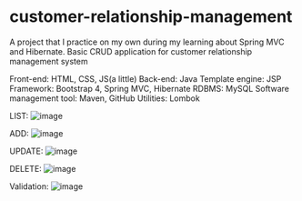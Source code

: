 # customer-relationship-management
 A project that I practice on my own during my learning about Spring MVC and Hibernate. Basic CRUD application for customer relationship management system
 
 Front-end: HTML, CSS, JS(a little)
 Back-end: Java
 Template engine: JSP
 Framework: Bootstrap 4, Spring MVC, Hibernate
 RDBMS: MySQL
 Software management tool: Maven, GitHub
 Utilities: Lombok
 
LIST:
![image](https://user-images.githubusercontent.com/100455448/200175309-050f427c-7ef8-474d-995a-491bfd3e8b80.png)

ADD:
![image](https://user-images.githubusercontent.com/100455448/200175347-782d9459-f70c-4739-9ff4-7104ced1c0d9.png)

UPDATE:
![image](https://user-images.githubusercontent.com/100455448/200175378-fe2ca78d-4447-420f-9561-f51b646779e2.png)

DELETE:
![image](https://user-images.githubusercontent.com/100455448/200175425-b49fe759-e731-4765-9921-13c407fca7db.png)

Validation:
![image](https://user-images.githubusercontent.com/100455448/200175484-5bfb2bad-477d-4d26-b133-ef4add66f93c.png)
